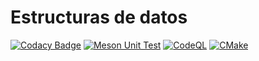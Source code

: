 # Estructuras de datos

[![Codacy Badge](https://api.codacy.com/project/badge/Grade/ce58a51b00194704a4dee084f176668f)](https://app.codacy.com/gh/UNA-OUROBOROS/datospp?utm_source=github.com&utm_medium=referral&utm_content=UNA-OUROBOROS/datospp&utm_campaign=Badge_Grade_Settings)
[![Meson Unit Test](https://github.com/UNA-OUROBOROS/datospp/actions/workflows/meson.yml/badge.svg)](https://github.com/UNA-OUROBOROS/datospp/actions/workflows/meson.yml)
[![CodeQL](https://github.com/UNA-OUROBOROS/datospp/actions/workflows/codeql-analysis.yml/badge.svg)](https://github.com/UNA-OUROBOROS/datospp/actions/workflows/codeql-analysis.yml)
[![CMake](https://github.com/UNA-OUROBOROS/datospp/actions/workflows/cmake.yml/badge.svg)](https://github.com/UNA-OUROBOROS/datospp/actions/workflows/cmake.yml)